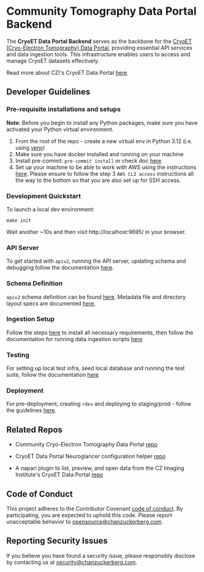 # Community Tomography Data Portal Backend

The **CryoET Data Portal Backend** serves as the backbone for the [CryoET (Cryo-Electron Tomography) Data Portal](https://cryoetdataportal.czscience.com/), providing essential API services and data ingestion tools. This infrastructure enables users to access and manage CryoET datasets effectively.

Read more about CZI's CryoET Data Portal [here](https://chanzuckerberg.github.io/cryoet-data-portal/cryoet_data_portal_docsite_landing.html).

## Developer Guidelines

### Pre-requisite installations and setups

**Note**: Before you begin to install any Python packages, make sure you have activated your Python virtual environment.

1. From the root of the repo - create a new virtual env in Python 3.12 (i.e. using [venv](https://docs.python.org/3/library/venv.html))
1. Make sure you have docker installed and running on your machine
1. Install pre-commit: `pre-commit install` or check doc [here](https://pre-commit.com/)
1. Set up your machine to be able to work with AWS using the instructions [here](https://czi.atlassian.net/wiki/spaces/DC/pages/332892073/Getting+started+with+AWS). Please ensure to follow the step 3 `AWS CLI access` instructions all the way to the bottom so that you are also set up for SSH access.

### Development Quickstart

To launch a local dev environment:

```
make init
```

Wait another ~10s and then visit http://localhost:9695/ in your browser.

### API Server

To get started with `apiv2`, running the API server, updating schema and debugging follow the documentation [here](https://github.com/chanzuckerberg/cryoet-data-portal-backend/tree/main/apiv2).

### Schema Definition

`apiv2` schema definition can be found [here](https://github.com/chanzuckerberg/cryoet-data-portal-backend/edit/main/apiv2/schema/schema.yaml). Metadata file and directory layout specs are documented [here](https://github.com/chanzuckerberg/cryoet-data-portal-backend/blob/main/schema/README.md).

### Ingestion Setup

Follow the steps [here](https://github.com/chanzuckerberg/cryoet-data-portal-backend/blob/main/ingestion_tools/README.md) to install all necessary requirements, then follow the documentation for running data ingestion scripts [here](https://github.com/chanzuckerberg/cryoet-data-portal-backend/tree/main/ingestion_tools/docs/running_data_ingestion.md)

### Testing

For setting up local test infra, seed local database and running the test suite, follow the documentation [here](test_infra/README.md)

### Deployment

For pre-deployment, creating `rdev` and deploying to staging/prod - follow the guidelines [here](docs/deployment.md).

## Related Repos

- Community Cryo-Electron Tomography Data Portal [repo](https://github.com/chanzuckerberg/cryoet-data-portal?tab=readme-ov-file)

- CryoET Data Portal Neuroglancer configuration helper [repo](https://github.com/chanzuckerberg/cryoet-data-portal-neuroglancer)

- A napari plugin to list, preview, and open data from the CZ Imaging Institute's CryoET Data Portal [repo](https://github.com/chanzuckerberg/napari-cryoet-data-portal)

## Code of Conduct

This project adheres to the Contributor Covenant [code of conduct](https://github.com/chanzuckerberg/.github/blob/master/CODE_OF_CONDUCT.md). By participating, you are expected to uphold this code. Please report unacceptable behavior to [opensource@chanzuckerberg.com](mailto:opensource@chanzuckerberg.com).

## Reporting Security Issues

If you believe you have found a security issue, please responsibly disclose by contacting us at [security@chanzuckerberg.com](mailto:security@chanzuckerberg.com).
